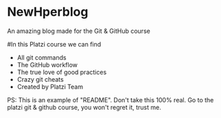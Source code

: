 # NewHperblog

An amazing blog made for the Git & GitHub course

#In this Platzi course we can find

- All git commands
- The GitHub workflow
- The true love of good practices
- Crazy git cheats
- Created by Platzi Team

PS: This is an example of "README". Don't take this 100% real. Go to the platzi git & github course, you won't regret it, trust me.
